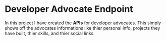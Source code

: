 # Developer Advocate Endpoint

In this project I have created the **APIs** for developer advocates. This simply shows off the advocates informations like thier personal info, projects they have built, thier skills, and thier social links.
